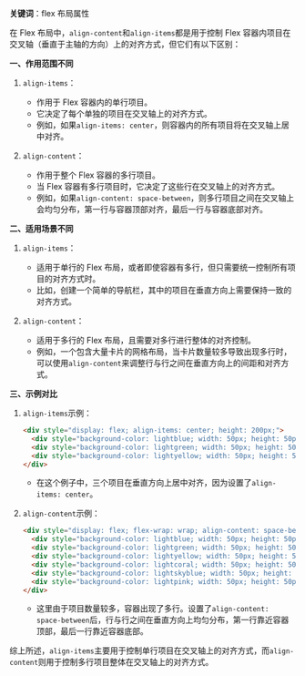 **关键词**：flex 布局属性

在 Flex 布局中，`align-content`和`align-items`都是用于控制 Flex 容器内项目在交叉轴（垂直于主轴的方向）上的对齐方式，但它们有以下区别：

**一、作用范围不同**

1. `align-items`：

   - 作用于 Flex 容器内的单行项目。
   - 它决定了每个单独的项目在交叉轴上的对齐方式。
   - 例如，如果`align-items: center`，则容器内的所有项目将在交叉轴上居中对齐。

2. `align-content`：
   - 作用于整个 Flex 容器的多行项目。
   - 当 Flex 容器有多行项目时，它决定了这些行在交叉轴上的对齐方式。
   - 例如，如果`align-content: space-between`，则多行项目之间在交叉轴上会均匀分布，第一行与容器顶部对齐，最后一行与容器底部对齐。

**二、适用场景不同**

1. `align-items`：

   - 适用于单行的 Flex 布局，或者即使容器有多行，但只需要统一控制所有项目的对齐方式时。
   - 比如，创建一个简单的导航栏，其中的项目在垂直方向上需要保持一致的对齐方式。

2. `align-content`：
   - 适用于多行的 Flex 布局，且需要对多行进行整体的对齐控制。
   - 例如，一个包含大量卡片的网格布局，当卡片数量较多导致出现多行时，可以使用`align-content`来调整行与行之间在垂直方向上的间距和对齐方式。

**三、示例对比**

1. `align-items`示例：

   ```html
   <div style="display: flex; align-items: center; height: 200px;">
     <div style="background-color: lightblue; width: 50px; height: 50px;">Item 1</div>
     <div style="background-color: lightgreen; width: 50px; height: 50px;">Item 2</div>
     <div style="background-color: lightyellow; width: 50px; height: 50px;">Item 3</div>
   </div>
   ```

   - 在这个例子中，三个项目在垂直方向上居中对齐，因为设置了`align-items: center`。

2. `align-content`示例：
   ```html
   <div style="display: flex; flex-wrap: wrap; align-content: space-between; height: 300px;">
     <div style="background-color: lightblue; width: 50px; height: 50px;">Item 1</div>
     <div style="background-color: lightgreen; width: 50px; height: 50px;">Item 2</div>
     <div style="background-color: lightyellow; width: 50px; height: 50px;">Item 3</div>
     <div style="background-color: lightcoral; width: 50px; height: 50px;">Item 4</div>
     <div style="background-color: lightskyblue; width: 50px; height: 50px;">Item 5</div>
     <div style="background-color: lightpink; width: 50px; height: 50px;">Item 6</div>
   </div>
   ```
   - 这里由于项目数量较多，容器出现了多行。设置了`align-content: space-between`后，行与行之间在垂直方向上均匀分布，第一行靠近容器顶部，最后一行靠近容器底部。

综上所述，`align-items`主要用于控制单行项目在交叉轴上的对齐方式，而`align-content`则用于控制多行项目整体在交叉轴上的对齐方式。
